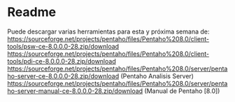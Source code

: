 # Readme
Puede descargar varias herramientas para esta y próxima semana de:
https://sourceforge.net/projects/pentaho/files/Pentaho%208.0/client-tools/psw-ce-8.0.0.0-28.zip/download 
https://sourceforge.net/projects/pentaho/files/Pentaho%208.0/client-tools/pdi-ce-8.0.0.0-28.zip/download
https://sourceforge.net/projects/pentaho/files/Pentaho%208.0/server/pentaho-server-ce-8.0.0.0-28.zip/download (Pentaho Analisis Server)
https://sourceforge.net/projects/pentaho/files/Pentaho%208.0/server/pentaho-server-manual-ce-8.0.0.0-28.zip/download (Manual de Pentaho [8.0])

